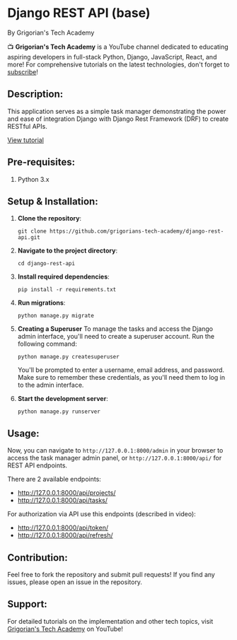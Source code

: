 # **Django REST API (base)**
By Grigorian's Tech Academy

📺 **Grigorian's Tech Academy** is a YouTube channel dedicated to educating aspiring developers in full-stack Python, Django, JavaScript, React, and more! For comprehensive tutorials on the latest technologies, don't forget to [subscribe](https://www.youtube.com/@GrigoriansTechAcademy)!

## **Description**:
This application serves as a simple task manager demonstrating the power and ease of integration Django with Django Rest Framework (DRF) to create RESTful APIs.

[View tutorial](https://youtu.be/ROHkQGlYbb0)

## **Pre-requisites**:
1. Python 3.x

## **Setup & Installation**:

1. **Clone the repository**:
    ```
    git clone https://github.com/grigorians-tech-academy/django-rest-api.git
    ```

2. **Navigate to the project directory**:
    ```
    cd django-rest-api
    ```

3. **Install required dependencies**:
    ```
    pip install -r requirements.txt
    ```

4. **Run migrations**:
    ```
    python manage.py migrate
    ```

5. **Creating a Superuser**
    To manage the tasks and access the Django admin interface, you'll need to create a superuser account.
    Run the following command:
    ```
    python manage.py createsuperuser
    ```
    You'll be prompted to enter a username, email address, and password. Make sure to remember these credentials, as you'll need them to log in to the admin interface.

6. **Start the development server**:
    ```
    python manage.py runserver
    ```

## **Usage**:
Now, you can navigate to `http://127.0.0.1:8000/admin` in your browser to access the task manager admin panel, or `http://127.0.0.1:8000/api/` for REST API endpoints.

There are 2 available endpoints:
- http://127.0.0.1:8000/api/projects/
- http://127.0.0.1:8000/api/tasks/

For authorization via API use this endpoints (described in video):
- http://127.0.0.1:8000/api/token/
- http://127.0.0.1:8000/api/refresh/

## **Contribution**:
Feel free to fork the repository and submit pull requests! If you find any issues, please open an issue in the repository.

## **Support**:
For detailed tutorials on the implementation and other tech topics, visit [Grigorian's Tech Academy](https://www.youtube.com/@GrigoriansTechAcademy) on YouTube!
